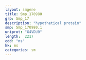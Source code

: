 ```yaml
---
layout: smgene
title: Smp_170980
grp: Smp_17
description: "hypothetical protein"
smp: Smp_170980.1
uniprot: "G4VDU0"
length:  2217
cdd: "ns"
kk: ns
categories: sm
---
```

